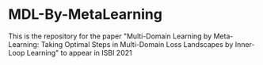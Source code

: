 # MDL-By-MetaLearning
This is the repository for the paper "Multi-Domain Learning by Meta-Learning: Taking Optimal Steps in Multi-Domain Loss Landscapes by Inner-Loop Learning" to appear in ISBI 2021
